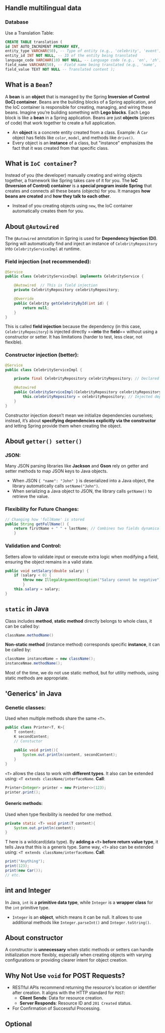 ## Handle multilingual data
### Database
Use a Translation Table: 
``` sql
CREATE TABLE translation ( 
id INT AUTO_INCREMENT PRIMARY KEY, 
entity_type VARCHAR(50), -- Type of entity (e.g., 'celebrity', 'event') 
entity_id INT NOT NULL, -- ID of the entity being translated 
language_code VARCHAR(10) NOT NULL, -- Language code (e.g., 'en', 'zh') 
field_name VARCHAR(50), -- Field name being translated (e.g., 'name', 'description') 
field_value TEXT NOT NULL -- Translated content );
```
## What is a `Bean`?
A **bean** is an **object** that is managed by the Spring **Inversion of Control (IoC) container**. Beans are the building blocks of a Spring application, and the IoC container is responsible for creating, managing, and wiring these beans.
Imagine you’re building something with **Lego blocks**. Each Lego block is like a **bean** in a Spring application. Beans are just **objects** (pieces of code) that work together to create a full application.
- An **object** is a concrete entity created from a class. Example: A `Car` object has fields like `color`, `model`, and methods like `drive()`.
- Every object is an **instance** of a class, but "instance" emphasizes the fact that it was created from that specific class.
## What is `IoC container`?
Instead of you (the developer) manually creating and wiring objects together, a framework like Spring takes care of it for you.
The **IoC (Inversion of Control) container** is a **special program inside Spring** that creates and connects all these beans (objects) for you. It manages **how beans are created** and **how they talk to each other**.
- Instead of you creating objects using `new`, the IoC container automatically creates them for you.
## About `@Autowired`
The `@Autowired` annotation in Spring is used for **Dependency Injection (DI)**. Spring will automatically find and inject an instance of `CelebrityRepository` into `CelebrityServiceImpl` at runtime.
### Field injection (not recommended):
```java
@Service
public class CelebrityServiceImpl implements CelebrityService {

    @Autowired  // This is field injection
    private CelebrityRepository celebrityRepository;

    @Override
    public Celebrity getCelebrityById(int id) {
        return null;
    }
}
```
This is called **field injection** because the dependency (in this case, `CelebrityRepository`) is injected directly ==**into** the **field**== without using a constructor or setter. It has limitations (harder to test, less clear, not flexible).
### Constructor injection (better):
```java
@Service
public class CelebrityServiceImpl {

    private final CelebrityRepository celebrityRepository; // Declared as a final field

    @Autowired
    public CelebrityServiceImpl(CelebrityRepository celebrityRepository) { // Constructor injection
        this.celebrityRepository = celebrityRepository; // Injected dependency
    }
}
```
Constructor injection doesn’t mean we initialize dependencies ourselves; instead, it’s about **specifying dependencies explicitly via the constructor** and letting Spring provide them when creating the object.
## About `getter() setter()`
### JSON:
Many JSON parsing libraries like **Jackson** and **Gson** rely on getter and setter methods to map JSON keys to Java objects.
- When JSON `{ "name": "John" }` is deserialized into a Java object, the library automatically calls `setName("John")`.
- When serializing a Java object to JSON, the library calls `getName()` to retrieve the value.
### Flexibility for Future Changes:
```java
// Changing how 'fullName' is stored 
public String getFullName() { 
	return firstName + " " + lastName; // Combines two fields dynamically. 
	}
```
### Validation and Control:
Setters allow to validate input or execute extra logic when modifying a field, ensuring the object remains in a valid state.
```java
public void setSalary(double salary) { 
	if (salary < 0) { 
		throw new IllegalArgumentException("Salary cannot be negative"); 
		} 
	this.salary = salary; 
}
```
## `static` in Java
Class includes **method**, **static method** directly belongs to whole class, it can be called by: 
```java
className.methodName()
```
**Non-static method** (instance method) corresponds specific **instance**, it can be called by: 
```java
className instanceName = new className();
instanceNmae.methodName();
```
Most of the time, we do not use static method, but for utility methods, using static methods are appropriate.
## 'Generics' in Java
### Genetic classes: 
Used when multiple methods share the same `<T>`.
```java
public class Printer<T, K>{
	T content;
	K secondContent;
	// Constuctor
	
	public void print(){
		System.out.println(content, secondContent);
	}
}
```
`<T>` allows the class to work with **different types**. It also can be extended using: 
`<T extends className/interfaceName`.
**Call**: 
```java
Printer<Integer> printer = new Printer<>(123);
printer.print();
```
#### Generic methods: 
Used when type flexibility is needed for one method.
```java
private static <T> void print(T content){
	System.out.println(content);
}
```
T here is a wildcard(data type). By **adding a `<T>` before return value type**, it tells Java that this is a generis type. Same way, `<T>` also can be extended using: 
`<T extends className/interfaceName`.
**Call**: 
```java
print("Anything");
print(123);
print(new Car());
// etc.
```
## int and Integer
In Java, `int` is a **primitive data type**, while `Integer` is a **wrapper class** for the `int` primitive type.
- `Integer` is an **object**, which means it can be null. It allows to use additional methods like `Integer.parseInt()` and `Integer.toString()`.
## About constructor
A constructor is **unnecessary** when static methods or setters can handle initialization more flexibly, especially when creating objects with varying configurations or providing clearer intent for object creation.
## Why Not Use `void` for POST Requests?
- RESTful APIs recommend returning the resource's location or identifier after creation. It aligns with the HTTP standard for `POST`:
	- **Client Sends**: Data for resource creation.
	- **Server Responds**: Resource ID and `201 Created` status.
- For Confirmation of Successful Processing.
## Optional
